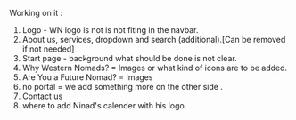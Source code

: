 Working on it : 
1) Logo - WN logo is not is not fiting in the navbar.
2) About us, services, dropdown and search (additional).[Can be removed if not needed]
3) Start page - background what should be done is not clear.
4) Why Western Nomads? = Images or what kind  of icons are to be added.
5) Are You a Future Nomad? = Images
6) no portal = we add something more on the other side .
7) Contact us
8) where to add Ninad's calender with his logo. 
   
